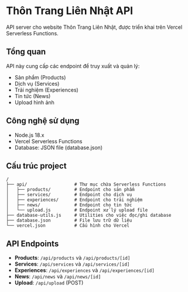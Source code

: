 # Thôn Trang Liên Nhật API

API server cho website Thôn Trang Liên Nhật, được triển khai trên Vercel Serverless Functions.

## Tổng quan

API này cung cấp các endpoint để truy xuất và quản lý:
- Sản phẩm (Products)
- Dịch vụ (Services)
- Trải nghiệm (Experiences)
- Tin tức (News)
- Upload hình ảnh

## Công nghệ sử dụng

- Node.js 18.x
- Vercel Serverless Functions
- Database: JSON file (database.json)

## Cấu trúc project

```
/
├── api/                  # Thư mục chứa Serverless Functions
│   ├── products/         # Endpoint cho sản phẩm
│   ├── services/         # Endpoint cho dịch vụ
│   ├── experiences/      # Endpoint cho trải nghiệm
│   ├── news/             # Endpoint cho tin tức
│   └── upload.js         # Endpoint xử lý upload file
├── database-utils.js     # Utilities cho việc đọc/ghi database
├── database.json         # File lưu trữ dữ liệu
└── vercel.json           # Cấu hình cho Vercel
```

## API Endpoints

- **Products**: `/api/products` và `/api/products/[id]`
- **Services**: `/api/services` và `/api/services/[id]`
- **Experiences**: `/api/experiences` và `/api/experiences/[id]`
- **News**: `/api/news` và `/api/news/[id]`
- **Upload**: `/api/upload` (POST) 